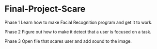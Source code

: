 # Final-Project-Scare

Phase 1
Learn how to make Facial Recognition program and get it to work.

Phase 2
Figure out how to make it detect that a user is focused on a task.

Phase 3
Open file that scares user and add sound to the image.
